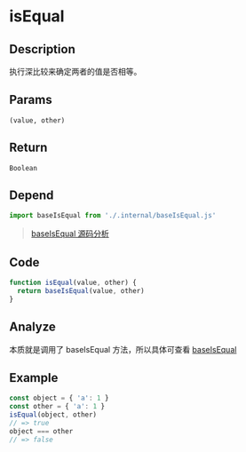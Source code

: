 # isEqual

## Description
执行深比较来确定两者的值是否相等。
## Params
`(value, other)`
## Return
`Boolean`
## Depend
```js
import baseIsEqual from './.internal/baseIsEqual.js'
```
> [baseIsEqual 源码分析](../internal/baseIsEqual.md)
> 

## Code
```js
function isEqual(value, other) {
  return baseIsEqual(value, other)
}
```
## Analyze
本质就是调用了 baseIsEqual 方法，所以具体可查看 [baseIsEqual](../internal/baseIsEqual.md) 

## Example
```js
const object = { 'a': 1 }
const other = { 'a': 1 }
isEqual(object, other)
// => true
object === other
// => false
```
